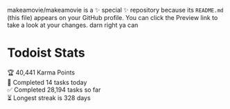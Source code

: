 makeamovie/makeamovie is a ✨ special ✨ repository because its `README.md` (this file) appears on your GitHub profile.
You can click the Preview link to take a look at your changes. darn right ya can

# Todoist Stats

<!-- TODO-IST:START -->
🏆  40,441 Karma Points           
🌸  Completed 14 tasks today           
✅  Completed 28,194 tasks so far           
⏳  Longest streak is 328 days
<!-- TODO-IST:END -->